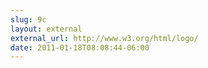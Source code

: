 ```yaml
---
slug: 9c
layout: external
external_url: http://www.w3.org/html/logo/
date: 2011-01-18T08:08:44-06:00
---
```

